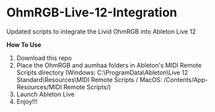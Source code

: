 # OhmRGB-Live-12-Integration
Updated scripts to integrate the Livid OhmRGB into Ableton Live 12

**How To Use**
1. Download this repo
2. Place the OhmRGB and aumhaa folders in Ableton's MIDI Remote Scripts directory
(Windows: C:\ProgramData\Ableton\Live 12 Standard\Resources\MIDI Remote Scripts / MacOS: /Contents/App-Resources/MIDI Remote Scripts/)
4. Launch Ableton Live
5. Enjoy!!!
